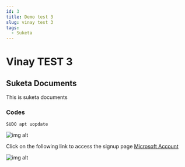 ```yaml
---
id: 3
title: Demo test 3
slug: vinay test 3
tags:
  - Suketa
---
```

# Vinay TEST 3

## Suketa Documents
 This is suketa documents 

 ### Codes 

    SUDO apt uopdate

![img alt](/img/docusaurus.png)

Click on the following link to access the signup page [Microsoft Account](https//signup.live.com )

![img alt](/img/Batch_run_title.png)
